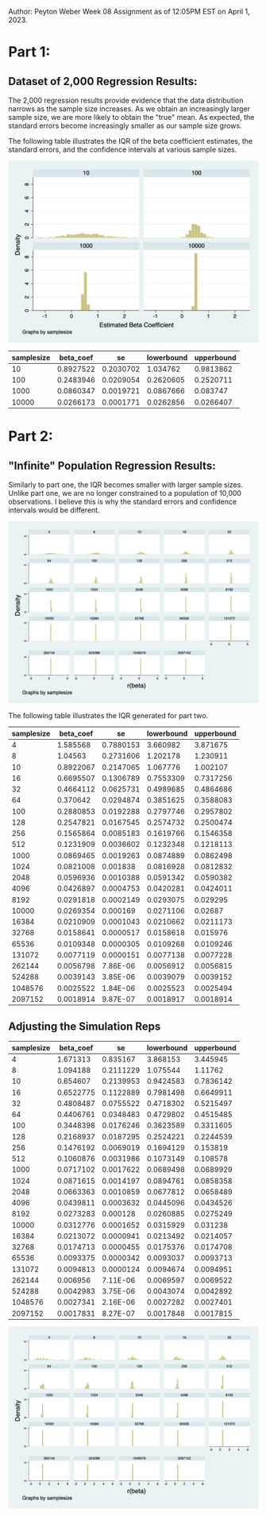 Author: Peyton Weber
Week 08 Assignment as of 12:05PM EST on April 1, 2023. 

# Part 1: 

## Dataset of 2,000 Regression Results: 

The 2,000 regression results provide evidence that the data distribution narrows as the sample size increases. As we obtain an increasingly larger sample size, we are more likely to obtain the "true" mean. As expected, the standard errors become increasingly smaller as our sample size grows. 

The following table illustrates the IQR of the beta coefficient estimates, the standard errors, and the confidence intervals at various sample sizes. 

![Part One Histograms by Sample Size](USETHISONE_BetasbySampleSizeHistogram.png)

| samplesize | beta_coef | se        | lowerbound | upperbound |
|------------|-----------|-----------|------------|------------|
| 10         | 0.8927522 | 0.2030702 | 1.034762   | 0.9813862  |
| 100        | 0.2483946 | 0.0209054 | 0.2620605  | 0.2520711  |
| 1000       | 0.0860347 | 0.0019721 | 0.0867666  | 0.083747   |
| 10000      | 0.0266173 | 0.0001771 | 0.0262856  | 0.0266407  |

# Part 2: 

## "Infinite" Population Regression Results: 

Similarly to part one, the IQR becomes smaller with larger sample sizes. Unlike part one, we are no longer constrained to a population of 10,000 observations. I believe this is why the standard errors and confidence intervals would be different. 

![Part Two Histograms by Sample Size](USETHISONE_EstimatedBetaCoefsBySampleSize.png)

The following table illustrates the IQR generated for part two. 

| samplesize | beta_coef | se        | lowerbound | upperbound |
|------------|-----------|-----------|------------|------------|
| 4          | 1.585568  | 0.7880153 | 3.660982   | 3.871675   |
| 8          | 1.04563   | 0.2731606 | 1.202178   | 1.230911   |
| 10         | 0.8922067 | 0.2147065 | 1.067776   | 1.002107   |
| 16         | 0.6695507 | 0.1306789 | 0.7553309  | 0.7317256  |
| 32         | 0.4664112 | 0.0625731 | 0.4989685  | 0.4864686  |
| 64         | 0.370642  | 0.0294874 | 0.3851625  | 0.3588083  |
| 100        | 0.2880853 | 0.0192288 | 0.2797746  | 0.2957802  |
| 128        | 0.2547821 | 0.0167545 | 0.2574732  | 0.2500474  |
| 256        | 0.1565864 | 0.0085183 | 0.1619766  | 0.1546358  |
| 512        | 0.1231909 | 0.0036602 | 0.1232348  | 0.1218113  |
| 1000       | 0.0869465 | 0.0019263 | 0.0874889  | 0.0862498  |
| 1024       | 0.0821008 | 0.001838  | 0.0816928  | 0.0812832  |
| 2048       | 0.0596936 | 0.0010388 | 0.0591342  | 0.0590382  |
| 4096       | 0.0426897 | 0.0004753 | 0.0420281  | 0.0424011  |
| 8192       | 0.0291818 | 0.0002149 | 0.0293075  | 0.029295   |
| 10000      | 0.0269354 | 0.000169  | 0.0271106  | 0.02687    |
| 16384      | 0.0210909 | 0.0001043 | 0.0210662  | 0.0211173  |
| 32768      | 0.0158641 | 0.0000517 | 0.0158618  | 0.015976   |
| 65536      | 0.0109348 | 0.0000305 | 0.0109268  | 0.0109246  |
| 131072     | 0.0077119 | 0.0000151 | 0.0077138  | 0.0077228  |
| 262144     | 0.0056798 | 7.86E-06  | 0.0056912  | 0.0056815  |
| 524288     | 0.0039143 | 3.85E-06  | 0.0039079  | 0.0039152  |
| 1048576    | 0.0025522 | 1.84E-06  | 0.0025523  | 0.0025494  |
| 2097152    | 0.0018914 | 9.87E-07  | 0.0018917  | 0.0018914  |


## Adjusting the Simulation Reps 

| samplesize | beta_coef | se        | lowerbound | upperbound |
|------------|-----------|-----------|------------|------------|
| 4          | 1.671313  | 0.835167  | 3.868153   | 3.445945   |
| 8          | 1.094188  | 0.2111229 | 1.075544   | 1.11762    |
| 10         | 0.654607  | 0.2139953 | 0.9424583  | 0.7836142  |
| 16         | 0.6522775 | 0.1122889 | 0.7981498  | 0.6649911  |
| 32         | 0.4808487 | 0.0755522 | 0.4718302  | 0.5215497  |
| 64         | 0.4406761 | 0.0348483 | 0.4729802  | 0.4515485  |
| 100        | 0.3448398 | 0.0176246 | 0.3623589  | 0.3311605  |
| 128        | 0.2168937 | 0.0187295 | 0.2524221  | 0.2244539  |
| 256        | 0.1476192 | 0.0069019 | 0.1694129  | 0.153819   |
| 512        | 0.1060876 | 0.0031986 | 0.1073149  | 0.108578   |
| 1000       | 0.0717102 | 0.0017622 | 0.0689498  | 0.0689929  |
| 1024       | 0.0871615 | 0.0014197 | 0.0894761  | 0.0858358  |
| 2048       | 0.0663363 | 0.0010859 | 0.0677812  | 0.0658489  |
| 4096       | 0.0439811 | 0.0003632 | 0.0445096  | 0.0434526  |
| 8192       | 0.0273283 | 0.000128  | 0.0260885  | 0.0275249  |
| 10000      | 0.0312776 | 0.0001652 | 0.0315929  | 0.031238   |
| 16384      | 0.0213072 | 0.0000941 | 0.0213492  | 0.0214057  |
| 32768      | 0.0174713 | 0.0000455 | 0.0175376  | 0.0174708  |
| 65536      | 0.0093375 | 0.0000342 | 0.0093037  | 0.0093713  |
| 131072     | 0.0094813 | 0.0000124 | 0.0094674  | 0.0094951  |
| 262144     | 0.006956  | 7.11E-06  | 0.0069597  | 0.0069522  |
| 524288     | 0.0042983 | 3.75E-06  | 0.0043074  | 0.0042892  |
| 1048576    | 0.0027341 | 2.16E-06  | 0.0027282  | 0.0027401  |
| 2097152    | 0.0017831 | 8.27E-07  | 0.0017848  | 0.0017815  |

![Final Question Histograms by Sample Size](USETHISONE_EstimatedBetaCoefsBySampleSize_final_q.png)